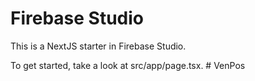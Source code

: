 # Firebase Studio

This is a NextJS starter in Firebase Studio.

To get started, take a look at src/app/page.tsx.
#   V e n P o s  
 